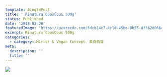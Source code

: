 ```yaml
---
template: SinglePost
title: ' Rinatura CousCous 500g'
status: Published
date: '2018-03-28'
featuredImage: 'https://ucarecdn.com/5dcb14c7-4c1d-45be-8b55-d3362d066482/'
excerpt: Rinatura CousCous 500g
categories:
  - category: Mirror & Vegan Concept．素食西餐
meta:
  description: ''
  title: ''
---
```

![](https://ucarecdn.com/407112e2-6bd2-4e78-bf4b-477aa714e8ee/)
